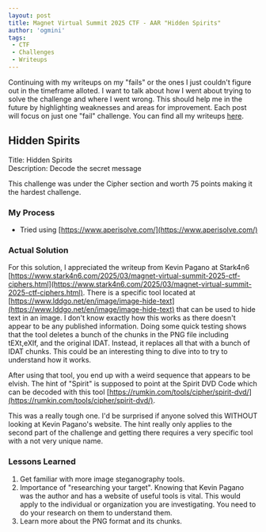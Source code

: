 ```yaml
---
layout: post
title: Magnet Virtual Summit 2025 CTF - AAR "Hidden Spirits"
author: 'ogmini'
tags:
 - CTF 
 - Challenges
 - Writeups
---
```


Continuing with my writeups on my "fails" or the ones I just couldn't figure out in the timeframe alloted. I want to talk about how I went about trying to solve the challenge and where I went wrong. This should help me in the future by highlighting weaknesses and areas for improvement. Each post will focus on just one "fail" challenge. You can find all my writeups [here](https://ogmini.github.io/ctf).

## Hidden Spirits

Title: Hidden Spirits  
Description: Decode the secret message

This challenge was under the Cipher section and worth 75 points making it the hardest challenge.  

### My Process

- Tried using [https://www.aperisolve.com/](https://www.aperisolve.com/)
    
### Actual Solution

For this solution, I appreciated the writeup from Kevin Pagano at Stark4n6 [https://www.stark4n6.com/2025/03/magnet-virtual-summit-2025-ctf-ciphers.html](https://www.stark4n6.com/2025/03/magnet-virtual-summit-2025-ctf-ciphers.html). There is a specific tool located at [https://www.lddgo.net/en/image/image-hide-text](https://www.lddgo.net/en/image/image-hide-text) that can be used to hide text in an image. I don't know exactly how this works as there doesn't appear to be any published information. Doing some quick testing shows that the tool deletes a bunch of the chunks in the PNG file including tEXt,eXIf, and the original IDAT. Instead, it replaces all that with a bunch of IDAT chunks. This could be an interesting thing to dive into to try to understand how it works. 

After using that tool, you end up with a weird sequence that appears to be elvish. The hint of "Spirit" is supposed to point at the Spirit DVD Code which can be decoded with this tool [https://rumkin.com/tools/cipher/spirit-dvd/](https://rumkin.com/tools/cipher/spirit-dvd/). 

This was a really tough one. I'd be surprised if anyone solved this WITHOUT looking at Kevin Pagano's website. The hint really only applies to the second part of the challenge and getting there requires a very specific tool with a not very unique name.  

### Lessons Learned

1. Get familiar with more image steganography tools. 
2. Importance of "researching your target". Knowing that Kevin Pagano was the author and has a website of useful tools is vital. This would apply to the individual or organization you are investigating. You need to do your research on them to understand them. 
3. Learn more about the PNG format and its chunks. 

